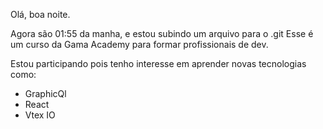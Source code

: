 Olá, boa noite.

Agora são 01:55 da manha, e estou subindo um arquivo para o .git
Esse é um curso da Gama Academy para formar profissionais de dev.

Estou participando pois tenho interesse em aprender novas tecnologias como:
- GraphicQl
- React
- Vtex IO
